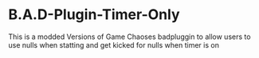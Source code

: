 # B.A.D-Plugin-Timer-Only
This is a modded Versions of Game Chaoses badpluggin to allow users to use nulls when statting and get kicked for nulls when timer is on
